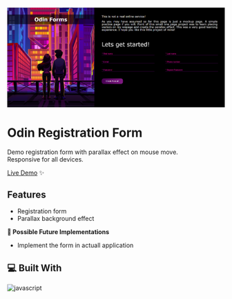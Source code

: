 ![Example Image](/registration-form.png)

# Odin Registration Form
Demo registration form with parallax effect on mouse move. <br>Responsive for all devices.

[Live Demo](https://nikolamilinkovic.github.io/odin-registration-form/) ✨

## Features
- Registration form
- Parallax background effect

**🧭 Possible Future Implementations**
- Implement the form in actuall application

## 💻 Built With
![javascript](https://skillicons.dev/icons?i=js,html,css&perline=10)
